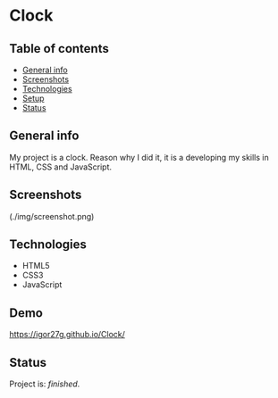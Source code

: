 # Clock

## Table of contents

* [General info](#general-info)
* [Screenshots](#screenshots)
* [Technologies](#technologies)
* [Setup](#setup)
* [Status](#status)

## General info
My project is a clock. Reason why I did it, it is a developing my skills in HTML, CSS and JavaScript.

## Screenshots
(./img/screenshot.png)

## Technologies
* HTML5 
* CSS3 
* JavaScript 

## Demo
https://igor27g.github.io/Clock/


## Status
Project is: _finished_.


